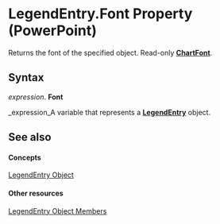 
# LegendEntry.Font Property (PowerPoint)

Returns the font of the specified object. Read-only  **[ChartFont](185dfaa0-4ed9-01d2-6584-b0838b50ef8c.md)**.


## Syntax

 _expression_. **Font**

 _expression_A variable that represents a  **[LegendEntry](c92ddccd-92a3-bec9-cdcd-efd82c77706b.md)** object.


## See also


#### Concepts


 [LegendEntry Object](c92ddccd-92a3-bec9-cdcd-efd82c77706b.md)
#### Other resources


 [LegendEntry Object Members](408ad572-e777-f74a-4ab9-d70b43901c7e.md)
